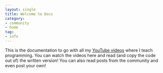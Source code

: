 ```yaml
---
layout: single
title: Welcome to Docs
category:
- community
- home
tag:
- info
---
```


This is the documentation to go with all my [YouTube videos](https://www.youtube.com/channel/UCAx4nmhI7S1RcPiaG-Uw0tg) where I teach programming. You can watch the videos here and read (and copy the code out of) the written version! You can also read posts from the community and even post your own!
